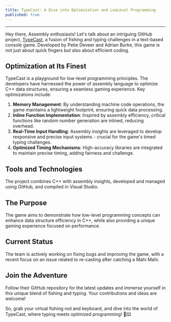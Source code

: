 ```yaml
---
title: TypeCast: A Dive into Optimization and LowLevel Programming
published: true
---
```

---


Hey there, Assembly enthusiasts! Let's talk about an intriguing GitHub project, [TypeCast](https://github.com/ItalianSquirel/TypeCast), a fusion of fishing and typing challenges in a text-based console game. Developed by Petie Deveer and Adrian Burke, this game is not just about quick fingers but also about efficient coding.

## Optimization at Its Finest
TypeCast is a playground for low-level programming principles. The developers have harnessed the power of assembly language to optimize C++ data structures, ensuring a seamless gaming experience. Key optimizations include:

1. **Memory Management**: By understanding machine code operations, the game maintains a lightweight footprint, ensuring quick data processing.
2. **Inline Function Implementation**: Inspired by assembly efficiency, critical functions like random number generation are inlined, reducing overhead.
3. **Real-Time Input Handling**: Assembly insights are leveraged to develop responsive and precise input systems - crucial for the game's timed typing challenges.
4. **Optimized Timing Mechanisms**: High-accuracy libraries are integrated to maintain precise timing, adding fairness and challenge.

## Tools and Technologies
The project combines C++ with assembly insights, developed and managed using GitHub, and compiled in Visual Studio.

## The Purpose
The game aims to demonstrate how low-level programming concepts can enhance data structure efficiency in C++, while also providing a unique gaming experience focused on performance.

## Current Status
The team is actively working on fixing bugs and improving the game, with a recent focus on an issue related to re-casting after catching a Mahi Mahi.

## Join the Adventure
Follow their GitHub repository for the latest updates and immerse yourself in this unique blend of fishing and typing. Your contributions and ideas are welcome!

So, grab your virtual fishing rod and keyboard, and dive into the world of TypeCast, where typing meets optimized programming! 🎣⌨️
